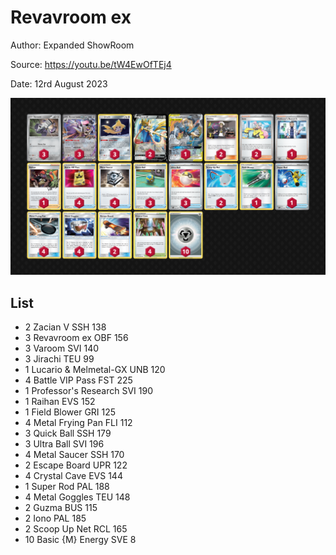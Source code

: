 # Revavroom ex

Author: Expanded ShowRoom

Source: <https://youtu.be/tW4EwOfTEj4>

Date: 12rd August 2023

![decklist](../../images/OBF/Revavroom%20ex/1-%20Revavroom%20ex.png)

## List

* 2 Zacian V SSH 138
* 3 Revavroom ex OBF 156
* 3 Varoom SVI 140
* 3 Jirachi TEU 99
* 1 Lucario & Melmetal-GX UNB 120
* 4 Battle VIP Pass FST 225
* 1 Professor's Research SVI 190
* 1 Raihan EVS 152
* 1 Field Blower GRI 125
* 4 Metal Frying Pan FLI 112
* 3 Quick Ball SSH 179
* 3 Ultra Ball SVI 196
* 4 Metal Saucer SSH 170
* 2 Escape Board UPR 122
* 4 Crystal Cave EVS 144
* 1 Super Rod PAL 188
* 4 Metal Goggles TEU 148
* 2 Guzma BUS 115
* 2 Iono PAL 185
* 2 Scoop Up Net RCL 165
* 10 Basic {M} Energy SVE 8
